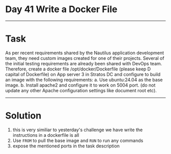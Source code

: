 # Day 41 Write a Docker File
---
# Task
As per recent requirements shared by the Nautilus application development team, they need custom images created for one of their projects. Several of the initial testing requirements are already been shared with DevOps team. Therefore, create a docker file /opt/docker/Dockerfile (please keep D capital of Dockerfile) on App server 3 in Stratos DC and configure to build an image with the following requirements:
a. Use ubuntu:24.04 as the base image.
b. Install apache2 and configure it to work on 5004 port. (do not update any other Apache configuration settings like document root etc).

---
# Solution
1. this is very similiar to yesterday's challenge we have write the instructions in a dockerfile is all
2. Use `FROM` to pull the base image and `RUN` to run any commands 
3. expose the mentioned ports in the task description
